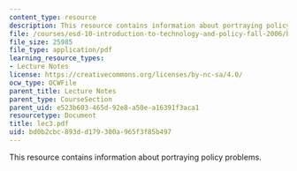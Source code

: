 ```yaml
---
content_type: resource
description: This resource contains information about portraying policy problems.
file: /courses/esd-10-introduction-to-technology-and-policy-fall-2006/bd0b2cbc893dd179300a965f3f85b497_lec3.pdf
file_size: 25985
file_type: application/pdf
learning_resource_types:
- Lecture Notes
license: https://creativecommons.org/licenses/by-nc-sa/4.0/
ocw_type: OCWFile
parent_title: Lecture Notes
parent_type: CourseSection
parent_uid: e523b603-465d-92e8-a50e-a16391f3aca1
resourcetype: Document
title: lec3.pdf
uid: bd0b2cbc-893d-d179-300a-965f3f85b497
---
```

This resource contains information about portraying policy problems.